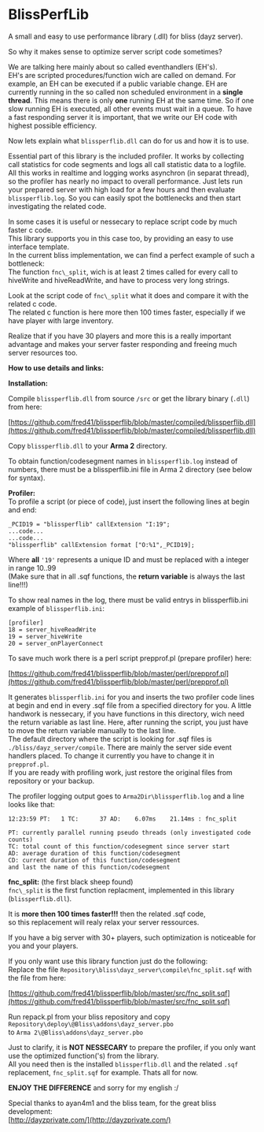 # BlissPerfLib #

A small and easy to use performance library (.dll) for bliss (dayz server).

So why it makes sense to optimize server script code sometimes?  

We are talking here mainly about so called eventhandlers (EH's).  
EH's are scripted procedures/function wich are called on demand. For example, an EH can be executed if a public variable change. EH are currently running in the so called non scheduled environment in a **single thread**. This means there is only **one** running EH at the same time. So if one slow running EH is executed, all other events must wait in a queue.
To have a fast responding server it is important, that we write our EH code with highest possible efficiency.

Now lets explain what `blissperflib.dll` can do for us and how it is to use.

Essential part of this library is the included profiler. It works by collecting call statistics for code segments and logs all call statistic data to a logfile. All this works in realtime and logging works asynchron (in separat thread), so the profiler has nearly no impact to overall performance.
Just lets run your prepared server with high load for a few hours and then evaluate `blissperflib.log`. So you can easily spot the bottlenecks and then start investigating the related code. 

In some cases it is useful or nessecary to replace script code by much faster c code.  
This library supports you in this case too, by providing an easy to use interface template.   
In the current bliss implementation, we can find a perfect example of such a bottleneck:  
The function `fnc\_split`, wich is at least 2 times called for every call to hiveWrite and hiveReadWrite, and have to process very long strings.  

Look at the script code of `fnc\_split` what it does and compare it with the related c code.  
The related c function is here more then 100 times faster, especially if we have player with large inventory.  

Realize that if you have 30 players and more this is a really important advantage and makes your server faster responding and freeing much server resources too.


**How to use details and links:**

**Installation:**  

Compile `blissperflib.dll` from source `/src` or get the library binary (`.dll`) from here:  

[https://github.com/fred41/blissperflib/blob/master/compiled/blissperflib.dll](https://github.com/fred41/blissperflib/blob/master/compiled/blissperflib.dll)
  
Copy `blissperflib.dll` to your **Arma 2** directory.
   
To obtain function/codesegment names in `blissperflib.log` instead of numbers, there must be a blissperflib.ini file in Arma 2 directory (see below for syntax).

**Profiler:**  
To profile a script (or piece of code),	just insert the following lines at begin and end:  

`_PCID19 = "blissperflib" callExtension "I:19";`   
`...code...`    
`...code...`    
`"blissperflib" callExtension format ["O:%1",_PCID19];`  

Where **all** `'19'` represents a unique ID and must be replaced with a integer in range 10..99  
(Make sure that in all .sqf functions, the **return variable** is always the last line!!!)  

To show real names in the log, there must be valid entrys in blissperflib.ini  
example of `blissperflib.ini`:  

`[profiler]`    
`18 = server_hiveReadWrite`   
`19 = server_hiveWrite`  
`20 = server_onPlayerConnect`   

To save much work there is a perl script prepprof.pl (prepare profiler) here:

[https://github.com/fred41/blissperflib/blob/master/perl/prepprof.pl](https://github.com/fred41/blissperflib/blob/master/perl/prepprof.pl)

It generates `blissperflib.ini` for you and inserts the two profiler code lines at begin and end in every .sqf file from a specified directory for you. A little handwork is nessecary, if you have functions in this directory, wich need the return variable as last line. Here, after running the script, you just have to move the return variable manually to the last line.  
The default directory where the script is looking for .sqf files is `./bliss/dayz_server/compile`. There are mainly the server side event handlers placed. To change it currently you have to change it in `prepprof.pl`.  
If you are ready with profiling work, just restore the original files from repository or your backup. 


The profiler logging output goes to `Arma2Dir\blissperflib.log` and a line looks like that:  

`12:23:59 PT:   1 TC:      37 AD:    6.07ms    21.14ms : fnc_split`   

`PT: currently parallel running pseudo threads (only investigated code counts)`  
`TC: total count of this function/codesegment since server start`  
`AD: average duration of this function/codesegment`  
`CD: current duration of this function/codesegment`  
`and last the name of this function/codesegment`  


**fnc\_split:** (the first black sheep found)  
`fnc\_split` is the first function replacment, implemented in this library (`blissperflib.dll`).   

It is **more then 100 times faster!!!** then the related .sqf code,  
so this replacement will realy relax your server ressources.  

If you have a big server with 30+ players, such optimization is noticeable for you and your players.

If you only want use this library function just do the following:  
Replace the file `Repository\bliss\dayz_server\compile\fnc_split.sqf` with the file from here:  

[https://github.com/fred41/blissperflib/blob/master/src/fnc_split.sqf](https://github.com/fred41/blissperflib/blob/master/src/fnc_split.sqf)

Run repack.pl from your bliss repository and copy `Repository\deploy\@Bliss\addons\dayz_server.pbo`   
to `Arma 2\@Bliss\addons\dayz_server.pbo`  

Just to clarify, it is **NOT NESSECARY** to prepare the profiler, if you only want use the optimized function('s) from the library.   
All you need then is the installed `blissperflib.dll` and the related `.sqf` replacement, `fnc_split.sqf` for example. Thats all for now.

**ENJOY THE DIFFERENCE** and sorry for my english :/

Special thanks to ayan4m1 and the bliss team, for the great bliss development:  
[http://dayzprivate.com/](http://dayzprivate.com/)